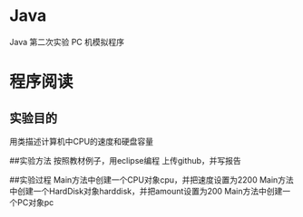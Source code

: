 # Java
Java 第二次实验  PC 机模拟程序
# 程序阅读
## 实验目的
用类描述计算机中CPU的速度和硬盘容量

##实验方法
按照教材例子，用eclipse编程
上传github，并写报告

##实验过程
Main方法中创建一个CPU对象cpu，并把速度设置为2200
Main方法中创建一个HardDisk对象harddisk，并把amount设置为200
Main方法中创建一个PC对象pc
